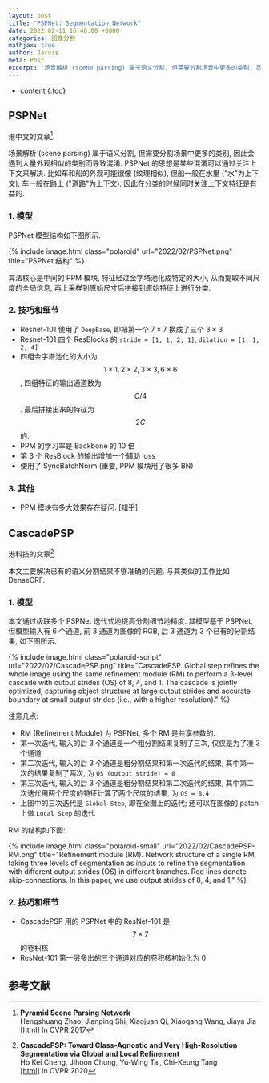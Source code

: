 ```yaml
---
layout: post
title: "PSPNet: Segmentation Network"
date: 2022-02-11 16:46:00 +0800
categories: 图像分割
mathjax: true
author: Jarvis
meta: Post
excerpt: "场景解析 (scene parsing) 属于语义分割, 但需要分割场景中更多的类别, 因此会遇到大量外观相似的类别而导致混淆. PSPNet 的思想是某些混淆可以通过关注上下文来解决. 比如车和船的外观可能很像 (纹理相似), 但船一般在水里 ('水'为上下文), 车一般在路上 ('道路'为上下文), 因此在分类的时候同时关注上下文特征是有益的. "
---
```


* content
{:toc}



## PSPNet

港中文的文章[^1].

场景解析 (scene parsing) 属于语义分割, 但需要分割场景中更多的类别, 因此会遇到大量外观相似的类别而导致混淆. PSPNet 的思想是某些混淆可以通过关注上下文来解决. 比如车和船的外观可能很像 (纹理相似), 但船一般在水里 ("水"为上下文), 车一般在路上 ("道路"为上下文), 因此在分类的时候同时关注上下文特征是有益的. 

### 1. 模型
PSPNet 模型结构如下图所示. 

{% include image.html class="polaroid" url="2022/02/PSPNet.png" title="PSPNet 结构" %}

算法核心是中间的 PPM 模块, 特征经过金字塔池化成特定的大小, 从而提取不同尺度的全局信息, 再上采样到原始尺寸后拼接到原始特征上进行分类. 

### 2. 技巧和细节

* Resnet-101 使用了 `DeepBase`, 即把第一个 $7\times7$ 换成了三个 $3\times3$
* Resnet-101 四个 ResBlocks 的 `stride = [1, 1, 2, 1]`, `dilation = [1, 1, 2, 4]`
* 四组金字塔池化的大小为 $$1\times1, 2\times2, 3\times3, 6\times6$$, 四组特征的输出通道数为 $$C/4$$. 最后拼接出来的特征为 $$2C$$ 的. 
* PPM 的学习率是 Backbone 的 10 倍
* 第 3 个 ResBlock 的输出增加一个辅助 loss
* 使用了 SyncBatchNorm (重要, PPM 模块用了很多 BN)

### 3. 其他

* PPM 模块有多大效果存在疑问. [[知乎](https://www.zhihu.com/question/53356671)]


## CascadePSP

港科技的文章[^2]. 

本文主要解决已有的语义分割结果不够准确的问题. 与其类似的工作比如 DenseCRF. 

### 1. 模型

本文通过级联多个 PSPNet 迭代式地提高分割细节地精度. 其模型基于 PSPNet, 但模型输入有 6 个通道, 前 3 通道为图像的 RGB, 后 3 通道为 3 个已有的分割结果, 如下图所示.

{% include image.html class="polaroid-script" url="2022/02/CascadePSP.png" title="CascadePSP. Global step refines the whole image using the same refinement module (RM) to perform a 3-level cascade with output strides (OS) of 8, 4, and 1. The cascade is jointly optimized, capturing object structure at large output strides and accurate boundary at small output strides (i.e., with a higher resolution)." %}

注意几点:

* RM (Refinement Module) 为 PSPNet, 多个 RM 是共享参数的. 
* 第一次迭代, 输入的后 3 个通道是一个粗分割结果复制了三次, 仅仅是为了凑 3 个通道
* 第二次迭代, 输入的后 3 个通道是粗分割结果和第一次迭代的结果, 其中第一次的结果复制了两次, 为 `OS (output stride) = 8`
* 第三次迭代, 输入的后 3 个通道是粗分割结果和第二次迭代的结果, 其中第二次迭代用两个尺度的特征计算了两个尺度的结果, 为 `OS = 8,4`
* 上图中的三次迭代是 `Global Step`, 即在全图上的迭代; 还可以在图像的 patch 上做 `Local Step` 的迭代

RM 的结构如下图:

{% include image.html class="polaroid-small" url="2022/02/CascadePSP-RM.png" title="Refinement module (RM). Network structure of a single RM, taking three levels of segmentation as inputs to refine the segmentation with different output strides (OS) in different branches. Red lines denote skip-connections. In this paper, we use output strides of 8, 4, and 1." %}

### 2. 技巧和细节

* CascadePSP 用的 PSPNet 中的 ResNet-101 是 $$7\times7$$ 的卷积核
* ResNet-101 第一层多出的三个通道对应的卷积核初始化为 0 


## 参考文献

[^1]:
    **Pyramid Scene Parsing Network**<br /> 
    Hengshuang Zhao, Jianping Shi, Xiaojuan Qi, Xiaogang Wang, Jiaya Jia<br />
    [[html]](https://openaccess.thecvf.com/content_cvpr_2017/html/Zhao_Pyramid_Scene_Parsing_CVPR_2017_paper.html) In CVPR 2017

[^2]:
    **CascadePSP: Toward Class-Agnostic and Very High-Resolution Segmentation via Global and Local Refinement**<br /> 
    Ho Kei Cheng, Jihoon Chung, Yu-Wing Tai, Chi-Keung Tang<br />
    [[html]](https://openaccess.thecvf.com/content_CVPR_2020/html/Cheng_CascadePSP_Toward_Class-Agnostic_and_Very_High-Resolution_Segmentation_via_Global_and_CVPR_2020_paper.html) In CVPR 2020


